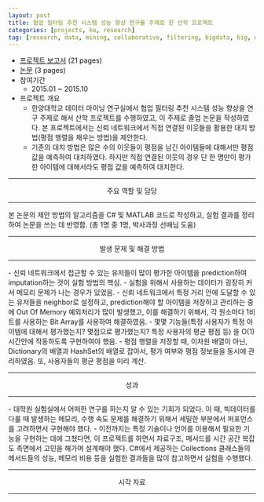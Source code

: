 ```yaml
---
layout: post
title: 협업 필터링 추천 시스템 성능 향상 연구를 주제로 한 산학 프로젝트 
categories: [projects, ko, research]
tag: [research, data, mining, collaborative, filtering, bigdata, big, data]
---
```


- [프로젝트 보고서](/assets/projects/research/recommender-system/recommender-system-report.pdf) (21 pages)
- [논문](/assets/projects/research/recommender-system/recommender-system-paper.pdf) (3 pages)
- 참여기간
  - 2015.01 ~ 2015.10 
- 프로젝트 개요
  - 한양대학교 데이터 마이닝 연구실에서 협업 필터링 추천 시스템 성능 향상을 연구 주제로 해서 산학 프로젝트를 수행하였고, 이 주제로 졸업 논문을 작성하였다. 본 프로젝트에서는 신뢰 네트워크에서 직접 연결된 이웃들을 활용한 대치 방법(평점 행렬을 채우는 방법)을 제안한다.
  - 기존의 대치 방법은 많은 수의 이웃들이 평점을 남긴 아이템들에 대해서만 평점 값을 예측하여 대치하였다. 하지만 직접 연결된 이웃의 경우 단 한 명만이 평가한 아이템에 대해서라도 평점 값을 예측하여 대치한다.


<hr/>
<center>주요 역할 및 담당</center>
<hr/>
본 논문의 제안 방법의 알고리즘을 C# 및 MATLAB 코드로 작성하고, 실험 결과를 정리하여 논문을 쓰는 데 반영함. (총 1명 중 1명, 박사과정 선배님 도움)

<hr/>
<center>발생 문제 및 해결 방법</center>
<hr/>
- 신뢰 네트워크에서 접근할 수 있는 유저들이 많이 평가한 아이템을 prediction하여 imputation하는 것이 실험 방법의 핵심.
- 실험을 위해서 사용하는 데이터가 굉장히 커서 메모리 문제가 나는 경우가 있었음.
  - 신뢰 네트워크에서 특정 거리 안에 도달할 수 있는 유저들을 neighbor로 설정하고, prediction해야 할 아이템을 저장하고 관리하는 중에 Out Of Memory 예외처리가 많이 발생했고, 이를 해결하기 위해서, 각 원소마다 1비트를 사용하는 Bit Array를 사용하여 해결하였음.
- 몇몇 기능들(특정 사용자가 특정 아이템에 대해서 평가했는지? 몇점으로 평가했는지? 특정 사용자의 평균 평점 등) 을 O(1) 시간안에 작동하도록 구현하여야 했음. 
  - 평점 행렬을 저장할 때, 이차원 배열이 아닌, Dictionary의 배열과 HashSet의 배열로 잡아서, 평가 여부와 평점 정보들을 동시에 관리하였음. 또, 사용자들의 평균 평점을 미리 계산.

<hr/>
<center>성과</center>
<hr/>
- 대학원 실험실에서 어떠한 연구를 하는지 알 수 있는 기회가 되었다. 이 때, 빅데이터를 다룰 때 발생하는 메모리, 수행 속도 문제를 해결하기 위해서 세밀한 부분에서 퍼포먼스를 고려하면서 구현해야 했다. 
- 이전까지는 특정 기술이나 언어를 이용해서 필요한 기능을 구현하는 데에 그쳤다면, 이 프로젝트를 하면서 자료구조, 메서드를 시간 공간 복잡도 측면에서 고민을 해가며 설계해야 했다. C#에서 제공하는 Collections 클래스들의 메서드들의 성능, 메모리 비용 등을 실험한 결과들을 많이 참고하면서 실험을 수행했다.

<hr/>
<center>시각 자료</center>
<hr/>
